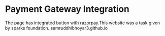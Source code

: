 

<b><h1>Payment Gateway Integration</h1></b>
The page has integrated button with razorpay.This website was a task given by sparks foundation.
samruddhibhoyar3.github.io
